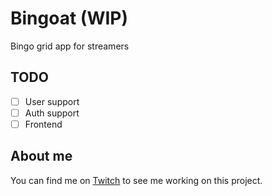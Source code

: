 # Bingoat (WIP)

Bingo grid app for streamers

## TODO

- [ ] User support
- [ ] Auth support
- [ ] Frontend

## About me

You can find me on [Twitch](https://twitch.tv/hug33k) to see me working on this project.
